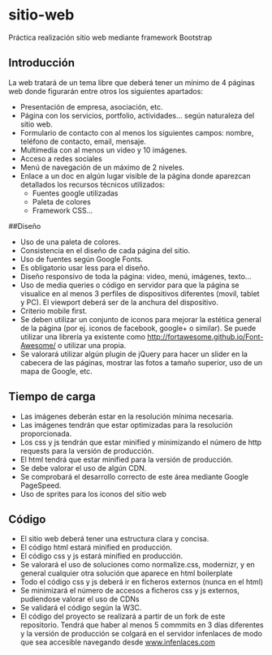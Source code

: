 <!--Paleta de colores:
 Palette UID: 53K0j0kTW++5u++jl+Y++dL+T02
 http://paletton.com/palette.php?uid=53K0j0kTW%2B%2B5u%2B%2Bjl%2BY%2B%2BdL%2BT02-->

<!--Slider imagenes
http://www.hongkiat.com/blog/free-responsive-image-gallery/-->

# sitio-web
Práctica realización sitio web mediante framework Bootstrap

## Introducción
La web tratará de un tema libre que deberá tener un mínimo de 4 páginas web donde figurarán entre otros los siguientes apartados:
- Presentación de empresa, asociación, etc.
- Página con los servicios, portfolio, actividades... según naturaleza del sitio web.
- Formulario de contacto con al menos los siguientes campos: nombre, teléfono de contacto, email, mensaje. 
- Multimedia con al menos un video y 10 imágenes.
- Acceso a redes sociales
- Menú de navegación de un máximo de 2 niveles.
- Enlace a un doc en algún lugar visible de la página donde aparezcan detallados los recursos técnicos utilizados:
    - Fuentes google utilizadas
    - Paleta de colores
    - Framework CSS...
   
##Diseño
- Uso de una paleta de colores.
- Consistencia en el diseño de cada página del sitio.
- Uso de fuentes según Google Fonts.
- Es obligatorio usar less para el diseño.
- Diseño responsivo de toda la página: video, menú, imágenes, texto...
- Uso de media queries o código en servidor para que la página se visualice en al menos 3 perfiles de dispositivos diferentes (movil, tablet y PC). El viewport deberá ser de la anchura del dispositivo.
- Criterio mobile first.
- Se deben utilizar un conjunto de iconos para mejorar la estética general de la página (por ej. iconos de facebook, google+ o similar). Se puede utilizar una librería ya existente como http://fortawesome.github.io/Font-Awesome/ o utilizar una propia. 
- Se valorará utilizar algún plugin de jQuery para hacer un slider en la cabecera de las páginas, mostrar las fotos a tamaño superior, uso de un mapa de Google, etc.

## Tiempo de carga
- Las imágenes deberán estar en la resolución mínima necesaria.
- Las imágenes tendrán que estar optimizadas para la resolución proporcionada.
- Los css y js tendrán que estar minified y minimizando el número de http requests para la versión de producción.
- El html tendrá que estar minified para la versión de producción.
- Se debe valorar el uso de algún CDN.
- Se comprobará el desarrollo correcto de este área mediante Google PageSpeed.
- Uso de sprites para los iconos del sitio web

## Código
- El sitio web deberá tener una estructura clara y concisa.
- El código html estará minified en producción.
- El código css y js estará minified en producción.
- Se valorará el uso de soluciones como normalize.css, modernizr, y en general cualquier otra solución que aparece en html boilerplate
- Todo el código css y js deberá ir en ficheros externos (nunca en el html)
- Se minimizará el número de accesos a ficheros css y js externos, pudiendose valorar el uso de CDNs
- Se validará el código según la W3C. 
- El código del proyecto se realizará a partir de un fork de este repositorio. Tendrá que haber al menos 5 commmits en 3 días diferentes y la versión de producción se colgará en el servidor infenlaces de modo que sea accesible navegando desde www.infenlaces.com
